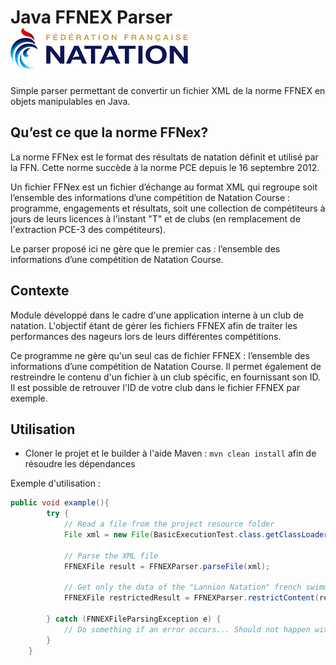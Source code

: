 # Java FFNEX Parser ![Fédération Française de natation](./ffn-logo.png)
Simple parser permettant de convertir un fichier XML de la norme FFNEX en objets manipulables en Java.

## Qu’est ce que la norme FFNex?

La norme FFNex est le format des résultats de natation définit et utilisé par la FFN. Cette norme succède à la norme PCE depuis le 16 septembre 2012.

Un fichier FFNex est un fichier d’échange au format XML qui regroupe soit l’ensemble des informations d’une compétition de Natation Course : programme, engagements et résultats, soit une collection de compétiteurs à jours de leurs licences à l'instant "T" et de clubs (en remplacement de l'extraction PCE-3 des compétiteurs). 

Le parser proposé ici ne gère que le premier cas : l’ensemble des informations d’une compétition de Natation Course.

## Contexte

Module développé dans le cadre d'une application interne à un club de natation. L'objectif étant de gérer les fichiers FFNEX afin de traiter les performances des nageurs lors de leurs différentes compétitions.

Ce programme ne gère qu'un seul cas de fichier FFNEX : l’ensemble des informations d’une compétition de Natation Course.
Il permet également de restreindre le contenu d'un fichier à un club spécific, en fournissant son ID. Il est possible de retrouver l'ID de votre club dans le fichier FFNEX par exemple.

## Utilisation

+ Cloner le projet et le builder à l'aide Maven : `mvn clean install` afin de résoudre les dépendances

Exemple d'utilisation :

```java
public void example(){
        try {
            // Read a file from the project resource folder
            File xml = new File(BasicExecutionTest.class.getClassLoader().getResource("interclubs2015-ffnex.xml").getFile());

            // Parse the XML file
            FFNEXFile result = FFNEXParser.parseFile(xml);
            
            // Get only the data of the "Lannion Natation" french swimming club
            FFNEXFile restrictedResult = FFNEXParser.restrictContent(result, 1160);
            
        } catch (FNNEXFileParsingException e) {
            // Do something if an error occurs... Should not happen with a well formated FFNEX file :)
        }
    }
```
